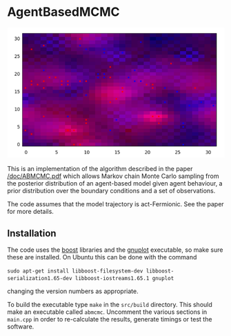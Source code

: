 # AgentBasedMCMC

![probabilityPlot](./doc/figs/endState.png "Probability distribution of agents")

This is an implementation of the algorithm described in the paper [/doc/ABMCMC.pdf](./doc/ABMCMC.pdf) which allows Markov chain Monte Carlo sampling from the posterior distribution of an agent-based model given agent behaviour, a prior distribution over the boundary conditions and a set of observations.

The code assumes that the model trajectory is act-Fermionic. See the paper for more details.

## Installation
The code uses the [boost](https://www.boost.org/) libraries and the [gnuplot](http://www.gnuplot.info/) executable, so make sure these are installed. On Ubuntu this can be done with the command

``sudo apt-get install libboost-filesystem-dev libboost-serialization1.65-dev libboost-iostreams1.65.1 gnuplot``

changing the version numbers as appropriate.

To build the executable type ``make`` in the ``src/build`` directory. This should make an executable called ``abmcmc``. Uncomment the various sections in ``main.cpp`` in order to re-calculate the results, generate timings or test the software.
